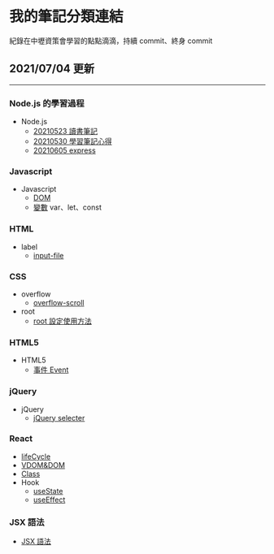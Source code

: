 # 我的筆記分類連結

紀錄在中壢資策會學習的點點滴滴，持續 commit、終身 commit

## 2021/07/04 更新

---

### Node.js 的學習過程

- Node.js
  - [20210523 讀書筆記](https://github.com/alexlin083/nodejs-mfee16/blob/master/tutorials/Note-Part1.md)
  - [20210530 學習筆記心得](https://github.com/alexlin083/nodejs-mfee16/blob/master/tutorials/Note-Part2.md)
  - [20210605 express](https://github.com/alexlin083/nodejs-mfee16/blob/master/tutorials/Note-Part3.md)

### Javascript

- Javascript
  - [DOM](https://github.com/alexlin083/nodejs-mfee16/blob/master/tutorials/javascript/DOM.md)
  - [變數](https://github.com/alexlin083/nodejs-mfee16/blob/master/tutorials/javascript/variable.md) var、let、const

### HTML

- label
  - [input-file](https://github.com/alexlin083/nodejs-mfee16/blob/master/tutorials/HTML/input.md)

### CSS

- overflow
  - [overflow-scroll](https://github.com/alexlin083/nodejs-mfee16/blob/master/tutorials/CSS/scroll.md)
- root
  - [root 設定使用方法](https://github.com/alexlin083/nodejs-mfee16/blob/master/tutorials/CSS/root.md)

### HTML5

- HTML5
  - [事件 Event](https://github.com/alexlin083/nodejs-mfee16/tree/master/tutorials/HTML5)

### jQuery

- jQuery
  - [jQuery selecter](https://github.com/alexlin083/nodejs-mfee16/blob/master/tutorials/jQuery/DOMuse.md)

### React

- [lifeCycle](https://github.com/alexlin083/nodejs-mfee16/blob/master/tutorials/react/lifeCycle.md)
- [VDOM&DOM](https://github.com/alexlin083/nodejs-mfee16/blob/master/tutorials/react/VDOMandDOM.md)
- [Class](https://github.com/alexlin083/nodejs-mfee16/blob/master/tutorials/react/class.md)
- Hook
  - [useState](https://github.com/alexlin083/nodejs-mfee16/blob/master/tutorials/react/useState.md)
  - [useEffect](https://github.com/alexlin083/nodejs-mfee16/blob/master/tutorials/react/useEffect.md)

### JSX 語法

- [JSX 語法](https://github.com/alexlin083/nodejs-mfee16/blob/master/tutorials/JSX/jsx.md)
